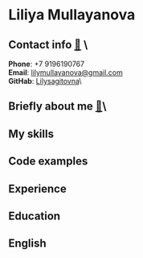 # **Liliya Mullayanova**

## **Contact info** [🔗](#contact-info-🔗) \
**Phone**: +7 9196190767\
**Email**: lilymullayanova@gmail.com\
**GitHab**: [Lilysagitovna](https://github.com/LilySagitovna)\


## **Briefly about me** [🔗](#briefly-about-me)\

## **My skills**

## **Code examples**

## **Experience**

## **Education**

## **English**






